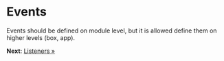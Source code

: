 # Events

Events should be defined on module level, but it is allowed define them on higher levels (box, app).

**Next**: [Listeners &raquo;](listeners.md)